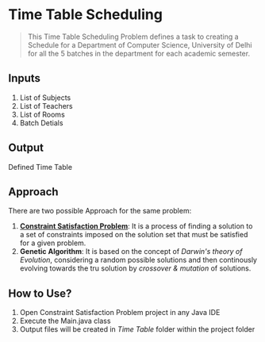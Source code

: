 # Time Table Scheduling
> This Time Table Scheduling Problem defines a task to creating a Schedule for a Department of Computer Science, University of Delhi for all the 5 batches in the department for each academic semester.

## Inputs
1. List of Subjects
2. List of Teachers
3. List of Rooms
4. Batch Detials

## Output
Defined Time Table

## Approach
There are two possible Approach for the same problem:
1. **[Constraint Satisfaction Problem](https://github.com/krishna1401/Time-Table-Scheduling/tree/master/Constraint%20Satisfaction%20Algorithm)**: It is a process of finding a solution to a set of constraints imposed on the solution set that must be satisfied for a given problem.
2. **Genetic Algorithm**: It is based on the concept of *Darwin's theory of Evolution*, considering a random possible solutions and then continously evolving towards the tru solution by *crossover & mutation* of solutions.

## How to Use?
1. Open Constraint Satisfaction Problem project in any Java IDE
2. Execute the Main.java class
3. Output files will be created in *Time Table* folder within the project folder
